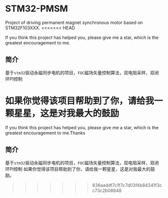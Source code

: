 # STM32-PMSM
Project of driving permanent magnet synchronous motor based on STM32F103XXX.
<<<<<<< HEAD

If you think this project has helped you, please give me a star, which is the greatest encouragement to me.

## 简介
基于`stm32`驱动永磁同步电机的项目，`FOC`磁场矢量控制算法，双电阻采样，双闭环PI控制

如果你觉得该项目帮助到了你，请给我一颗星星，这是对我最大的鼓励
=======
If you think this project has helped you, please give me a star, which is the greatest encouragement to me.Thanks
## 简介
基于`stm32`驱动永磁同步电机的项目，`FOC`磁场矢量控制算法，双电阻采样，双闭环PI控制
如果你觉得该项目帮助到了你，请给我一颗星星，这是对我最大的鼓励。
>>>>>>> 836aaddf7c1f7c7d03f4b84341f3cc73c2b08848
